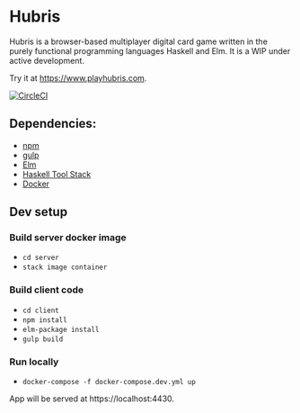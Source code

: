 # Hubris
Hubris is a browser-based multiplayer digital card game written in the purely functional programming languages Haskell and Elm. It is a WIP under active development.

Try it at https://www.playhubris.com.

[![CircleCI](https://circleci.com/gh/RoganMurley/hubris.svg?style=shield)](https://circleci.com/gh/RoganMurley/hubris)


## Dependencies:
* [npm](https://www.npmjs.com/get-npm)
* [gulp](https://www.npmjs.com/package/gulp)
* [Elm](https://guide.elm-lang.org/install.html)
* [Haskell Tool Stack](https://docs.haskellstack.org/en/stable/README/)
* [Docker](https://docs.docker.com/engine/installation/)

## Dev setup

### Build server docker image
* `cd server`
* `stack image container`

### Build client code
* `cd client`
* `npm install`
* `elm-package install`
* `gulp build`

### Run locally
* `docker-compose -f docker-compose.dev.yml up`

App will be served at https://localhost:4430.
